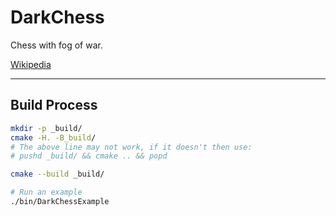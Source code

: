 # DarkChess

Chess with fog of war.

[Wikipedia](https://en.wikipedia.org/wiki/Dark_chess)

---

## Build Process

```bash
mkdir -p _build/
cmake -H. -B_build/
# The above line may not work, if it doesn't then use:
# pushd _build/ && cmake .. && popd

cmake --build _build/

# Run an example
./bin/DarkChessExample
```
